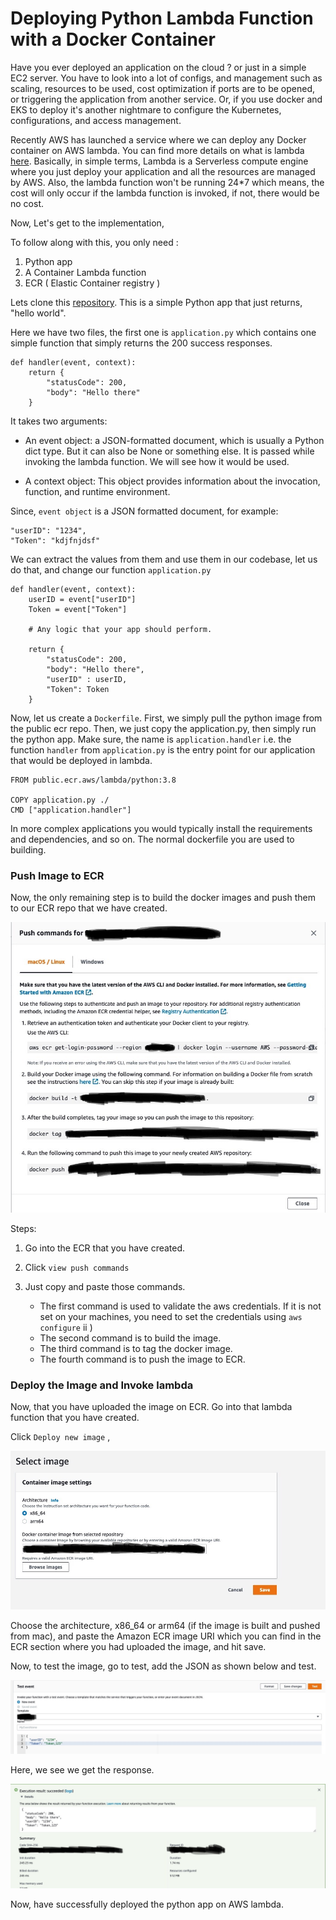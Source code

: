 # Deploying Python Lambda Function with a Docker Container 

Have you ever deployed an application on the cloud ? or just in a simple EC2 server. You have to look into a lot of configs, and management such as scaling, resources to be used, cost optimization if ports are to be opened, or triggering the application from another service. Or, if you use docker and EKS to deploy it's another nightmare to configure the Kubernetes, configurations, and access management. 

Recently AWS has launched a service where we can deploy any Docker container on AWS lambda. You can find more details on what is lambda [here](https://aws.amazon.com/lambda/). Basically, in simple terms, Lambda is a Serverless compute engine where you just deploy your application and all the resources are managed by AWS. Also, the lambda function won't be running 24*7 which means, the cost will only occur if the lambda function is invoked, if not, there would be no cost. 

Now, Let's get  to the implementation,

To follow along with this, you only need :

1. Python app
2. A Container Lambda function
3. ECR ( Elastic Container registry )


Lets clone this [repository](https://github.com/prajinkhadka/aws-lambda-deploy-container-python). This is a simple Python app that just returns, "hello world".

Here we have two files, the first one is ```application.py``` which contains one simple function that simply returns the 200 success responses. 

```
def handler(event, context):
    return {
        "statusCode": 200,
        "body": "Hello there"
    }

```
It takes two arguments:

- An event object: a JSON-formatted document, which is usually a Python dict type. But it can also be None or something else. It is passed while invoking the lambda function. We will see how it would be used.

- A context object: This object provides information about the invocation, function, and runtime environment.


Since, ```event object``` is  a JSON formatted document, for example:

```
"userID": "1234",
"Token": "kdjfnjdsf"
```

We can extract the values from them and use them in our codebase, let us do that, and change our function ```application.py```


```
def handler(event, context):
    userID = event["userID"]
    Token = event["Token"]

    # Any logic that your app should perform.

    return {
        "statusCode": 200,
        "body": "Hello there",
        "userID" : userID,
        "Token": Token
    }

```

Now, let us create a ```Dockerfile```. First, we simply pull the python image from the public ecr repo. Then, we just copy the application.py, then simply run the python app.  Make sure, the name is ```application.handler``` i.e. the function ```handler``` from ```application.py``` is the entry point for our application that would be deployed in lambda.

```
FROM public.ecr.aws/lambda/python:3.8

COPY application.py ./ 
CMD ["application.handler"]

```

In more complex applications you would typically install the requirements and dependencies, and so on. The normal dockerfile you are used to building.


### Push Image to ECR 

Now, the only remaining step is to build the docker images and push them to our ECR repo that we have created.


![](https://raw.githubusercontent.com/prajinkhadka/aws-lambda-deploy-container-python/main/Image%2017-12-2021%20at%2009.15%202.jpg) 
 

Steps:
1. Go into the ECR that you have created.
2. Click ```view push commands``` 
3. Just copy and paste those commands. 

    - The first command is used to validate the aws credentials. If it is not set on your machines, you need  to set the credentials using ```aws configure```
    ii ) 
    - The second command is to build the image. 
    - The third command is to tag the docker image.
    - The fourth command is to push the image to ECR.


### Deploy the Image and Invoke lambda 

Now, that you have uploaded the image on ECR. Go into that lambda function that you have created.


Click ```Deploy new image``` , 

![](https://raw.githubusercontent.com/prajinkhadka/aws-lambda-deploy-container-python/main/Image%2017-12-2021%20at%2008.57.jpg) 
 
Choose the architecture, x86_64 or arm64 (if the image is built and pushed from mac), and paste the Amazon ECR image URI which you can find in the ECR section where you had uploaded the image, and hit save. 

Now, to test the image, go to test, add the JSON as shown below and test. 

![](https://raw.githubusercontent.com/prajinkhadka/aws-lambda-deploy-container-python/main/Image%2017-12-2021%20at%2009.03.jpg) 

Here, we see we get the response. 

![](https://raw.githubusercontent.com/prajinkhadka/aws-lambda-deploy-container-python/main/Image%2017-12-2021%20at%2009.04.jpg
)

Now, have successfully deployed the python app on AWS lambda.